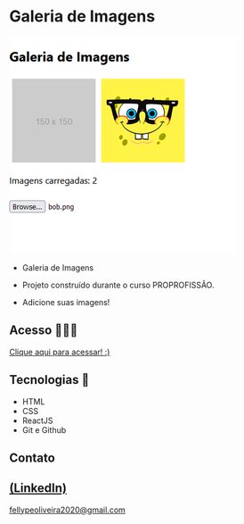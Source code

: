 # Galeria de Imagens

 ![preview](./.github/preview.png)
 
 - Galeria de Imagens

 - Projeto construído durante o curso PROPROFISSÃO.

 - Adicione suas imagens!

## Acesso 👨🏻‍💻
 [Clique aqui para acessar! :)](https://galeria-fellype.vercel.app/)

## Tecnologias 👾
- HTML
- CSS
- ReactJS
- Git e Github

## Contato
[(LinkedIn)](https://www.linkedin.com/in/fellype-oliveira-920699230/)
-----
fellypeoliveira2020@gmail.com
